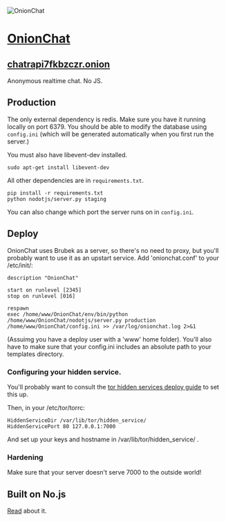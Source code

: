 ![OnionChat](http://i.imgur.com/lQpoAzL.png)

# [OnionChat](https://chatrapi7fkbzczr.onion)
## [chatrapi7fkbzczr.onion](https://chatrapi7fkbzczr.onion)
Anonymous realtime chat. No JS.

## Production

The only external dependency is redis.  Make sure you have it running locally
on port 6379.  You should be able to modify the database using `config.ini`
(which will be generated automatically when you first run the server.)

You must also have libevent-dev installed.

    sudo apt-get install libevent-dev

All other dependencies are in `requirements.txt`.

    pip install -r requirements.txt
    python nodotjs/server.py staging

You can also change which port the server runs on in `config.ini`.

## Deploy

OnionChat uses Brubek as a server, so there's no need to proxy, but you'll probably want to use it as an upstart service. Add 'onionchat.conf' to your /etc/init/:

    description "OnionChat"
     
    start on runlevel [2345]
    stop on runlevel [016]
     
    respawn
    exec /home/www/OnionChat/env/bin/python /home/www/OnionChat/nodotjs/server.py production /home/www/OnionChat/config.ini >> /var/log/onionchat.log 2>&1

(Assuimg you have a deploy user with a 'www' home folder). You'll also have to make sure that your config.ini includes an absolute path to your templates directory.

### Configuring your hidden service.

You'll probably want to consult the [tor hidden services deploy guide](https://www.torproject.org/docs/tor-hidden-service) to set this up. 

Then, in your /etc/tor/torrc:

    HiddenServiceDir /var/lib/tor/hidden_service/
    HiddenServicePort 80 127.0.0.1:7000

And set up your keys and hostname in /var/lib/tor/hidden_service/
.

### Hardening

Make sure that your server doesn't serve 7000 to the outside world!

## Built on No.js

[Read](http://blog.accursedware.com/html-only-live-chat:-No.JS/) about it.
